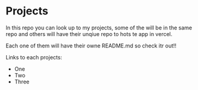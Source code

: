 # Projects

In this repo you can look up to my projects, some of the will be in the same repo and others will have their unqiue repo to hots te app in vercel.

Each one of them will have their owne README.md so check itr out!!

Links to each projects:

- One
- Two
- Three
